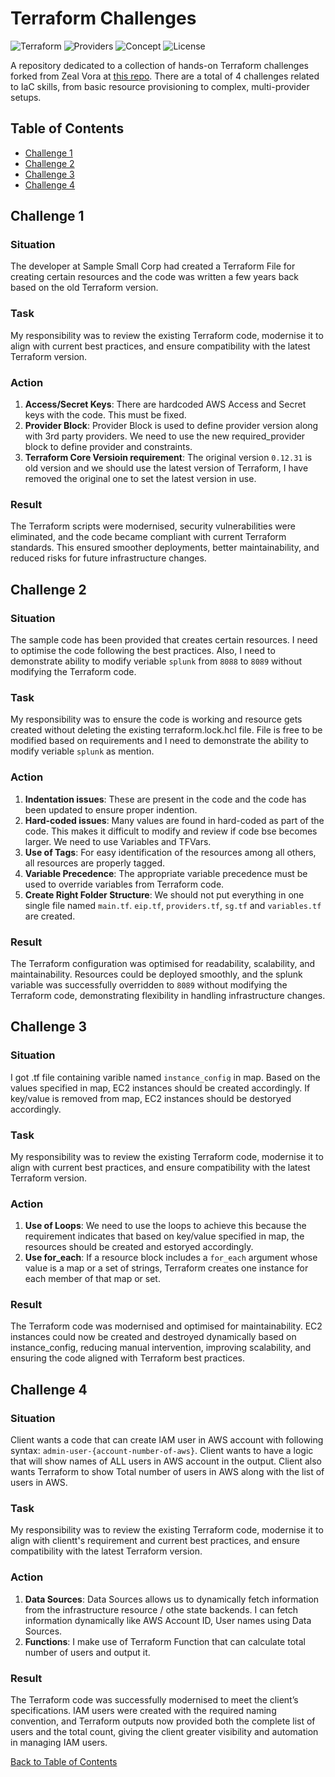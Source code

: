 # Terraform Challenges

![Terraform](https://img.shields.io/badge/Terraform-HCL-844FBA?logo=terraform)
![Providers](https://img.shields.io/badge/Providers-AWS_|_GCP_|_Azure-orange.svg)
![Concept](https://img.shields.io/badge/Concept-Infrastructure_as_Code-blue.svg)
![License](https://img.shields.io/badge/License-MIT-lightgrey.svg)

A repository dedicated to a collection of hands-on Terraform challenges forked from Zeal Vora at [this repo](https://github.com/zealvora/kplabs-terraform-challenges). There are a total of 4 challenges related to IaC skills, from basic resource provisioning to complex, multi-provider setups.

## <a name="toc"></a>Table of Contents
- [Challenge 1](#c1)
- [Challenge 2](#c2)
- [Challenge 3](#c3)
- [Challenge 4](#c4)

## <a name="c1"></a>Challenge 1
### Situation
The developer at Sample Small Corp had created a Terraform File for creating certain resources and the code was written a few years back based on the old Terraform version.

### Task
My responsibility was to review the existing Terraform code, modernise it to align with current best practices, and ensure compatibility with the latest Terraform version.

### Action
1. **Access/Secret Keys**: There are hardcoded AWS Access and Secret keys with the code. This must be fixed.
2. **Provider Block**: Provider Block is used to define provider version along with 3rd party providers. We need to use the new required_provider block to define provider and constraints.
3. **Terraform Core Versioin requirement**: The original version `0.12.31` is old version and we should use the latest version of Terraform, I have removed the original one to set the latest version in use.

### Result
The Terraform scripts were modernised, security vulnerabilities were eliminated, and the code became compliant with current Terraform standards. This ensured smoother deployments, better maintainability, and reduced risks for future infrastructure changes.

## <a name="c2"></a>Challenge 2
### Situation
The sample code has been provided that creates certain resources. I need to optimise the code following the best practices. Also, I need to demonstrate ability to modify veriable `splunk` from `8088` to `8089` without modifying the Terraform code.

### Task
My responsibility was to ensure the code is working and resource gets created without deleting the existing terraform.lock.hcl file. File is free to be modified based on requirements and I need to demonstrate the ability to modify veriable `splunk` as mention.

### Action
1. **Indentation issues**: These are present in the code and the code has been updated to ensure proper indention.
2. **Hard-coded issues**: Many values are found in hard-coded as part of the code. This makes it difficult to modify and review if code bse becomes larger. We need to use Variables and TFVars.
3. **Use of Tags**: For easy identification of the resources among all others, all resources are properly tagged.
4. **Variable Precedence**: The appropriate variable precedence must be used to override variables from Terraform code.
5. **Create Right Folder Structure**: We should not put everything in one single file named `main.tf`. `eip.tf`, `providers.tf`, `sg.tf` and `variables.tf` are created.

### Result
The Terraform configuration was optimised for readability, scalability, and maintainability. Resources could be deployed smoothly, and the splunk variable was successfully overridden to `8089` without modifying the Terraform code, demonstrating flexibility in handling infrastructure changes.

## <a name="c3"></a>Challenge 3
### Situation
I got .tf file containing varible named `instance_config` in map. Based on the values specified in map, EC2 instances should be created accordingly. If key/value is removed from map, EC2 instances should be destoryed accordingly.

### Task
My responsibility was to review the existing Terraform code, modernise it to align with current best practices, and ensure compatibility with the latest Terraform version.

### Action
1. **Use of Loops**: We need to use the loops to achieve this because the requirement indicates that based on key/value specified in map, the resources should be created and estoryed accordingly.
2. **Use for_each**: If a resource block includes a `for_each` argument whose value is a map or a set of strings, Terraform creates one instance for each member of that map or set.

### Result
The Terraform code was modernised and optimised for maintainability. EC2 instances could now be created and destroyed dynamically based on instance_config, reducing manual intervention, improving scalability, and ensuring the code aligned with Terraform best practices.

## <a name="c4"></a>Challenge 4
### Situation
Client wants a code that can create IAM user in AWS account with following syntax: `admin-user-{account-number-of-aws}`.
Client wants to have a logic that will show names of ALL users in AWS account in the output.
Client also wants Terraform to show Total number of users in AWS along with the list of users in AWS.

### Task
My responsibility was to review the existing Terraform code, modernise it to align with clientt's requirement and current best practices, and ensure compatibility with the latest Terraform version.

### Action
1. **Data Sources**: Data Sources allows us to dynamically fetch information from the infrastructure resource / othe state backends. I can fetch information dynamically like AWS Account ID, User names using Data Sources.
2. **Functions**: I make use of Terraform Function that can calculate total number of users and output it.

### Result
The Terraform code was successfully modernised to meet the client’s specifications. IAM users were created with the required naming convention, and Terraform outputs now provided both the complete list of users and the total count, giving the client greater visibility and automation in managing IAM users.

[Back to Table of Contents](#toc)
